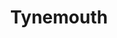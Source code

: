 ---
title: 'Tynemouth'
altTitle: 'Cafes in Tynemouth'
url: '/locations/tynemouth/'
type: 'location'
id: 'tynemouth'
geolocation:
  lat: 54.9783
  long: 1.6178
population: null
area: null
history: null
landmarks: null
climate: null
economy: null
content: "Tynemouth is a coastal town in Tyne and Wear, and a popular spot for locals and visitors to enjoy a relaxing day by the sea. With its beautiful beaches and charming town center, Tynemouth also boasts a vibrant cafe scene, with plenty of independent coffee shops and eateries to explore. Whether you're in the mood for a cup of artisanal coffee or a delicious baked good, there's sure to be a cafe in Tynemouth that fits the bill. So why not take a stroll along the seafront and see what this charming town has to offer?"
images:
  header:
    src: '/images/locations/gateshead-quayside-north-east-england.jpeg'
    alt: 'Gateshead Quayside, North East England'
    width: 1920
    height: 1024
  thumbnail:
    src: '/images/locations/gateshead-quayside-north-east-england.jpeg'
    alt: 'Gateshead Quayside, North East England'
    width: 400
    height: 300
head:
  title: 'Cafes in Tynemouth : Explore Cafes and Coffee Blends Across Tyne & Wear'
  meta:
    - name: 'keywords'
      content: 'cafe finder, coffee shop locator, cafe reviews, cafe events, cafe news, speciality coffee, cafe blog, coffee culture'
    - name: 'robots'
      content: 'index, follow'
    - name: 'author'
      content: 'Chris Prusakiewicz with ChatGPT'
    - name: 'copyright'
      content: '© 2023 The Coffee Detectives'
settings:
  slider: true
---
